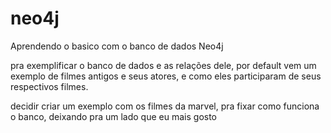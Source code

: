 # neo4j
Aprendendo o basico com o banco de dados Neo4j

pra exemplificar o banco de dados e as relações dele, por default vem um exemplo de filmes antigos e seus atores, e como eles participaram de seus respectivos filmes.

decidir criar um exemplo com os filmes da marvel, pra fixar como funciona o banco, deixando pra um lado que eu mais gosto
